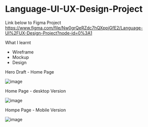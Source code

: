 # Language-UI-UX-Design-Project
Link below  to Figma Project 
https://www.figma.com/file/Nw0grQeRZdc7hQXppjGfE2/Language-UI%2FUX-Design-Project?node-id=0%3A1

What I learnt
- Wireframe
- Mockup
- Design



Hero Draft - Home Page


![image](https://user-images.githubusercontent.com/72018100/161729358-4c96114e-8bb4-4507-9aec-26bb9d0a1f30.png)








Home Page - desktop Version


![image](https://user-images.githubusercontent.com/72018100/161729717-e34eb28b-d40b-42cb-a354-1f70e1d4d8c3.png)







Hompe Page - Mobile Version


![image](https://user-images.githubusercontent.com/72018100/161729932-42897186-1975-4e2c-9bf7-17020f96e588.png)


